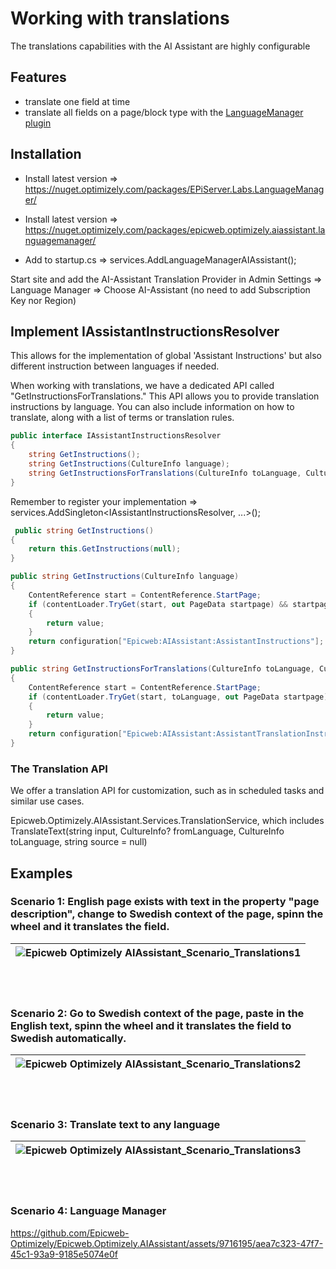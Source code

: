  # Working with translations

 The translations capabilities with the AI Assistant are highly configurable

 ## Features

 - translate one field at time
 - translate all fields on a page/block type with the [LanguageManager plugin](Translations-with-LanguageManager.md)

## Installation

- Install latest version => https://nuget.optimizely.com/packages/EPiServer.Labs.LanguageManager/ 
- Install latest version => https://nuget.optimizely.com/packages/epicweb.optimizely.aiassistant.languagemanager/ 

- Add to startup.cs => services.AddLanguageManagerAIAssistant();

Start site and add the AI-Assistant Translation Provider in Admin Settings => Language Manager => Choose AI-Assistant (no need to add Subscription Key nor Region)

 ## Implement IAssistantInstructionsResolver

This allows for the implementation of global 'Assistant Instructions' but also different instruction between languages if needed. 

When working with translations, we have a dedicated API called "GetInstructionsForTranslations." This API allows you to provide translation instructions by language. You can also include information on how to translate, along with a list of terms or translation rules. 

```csharp
public interface IAssistantInstructionsResolver
{
    string GetInstructions();
    string GetInstructions(CultureInfo language);
    string GetInstructionsForTranslations(CultureInfo toLanguage, CultureInfo? fromLanguage = null);
}
```

Remember to register your implementation => services.AddSingleton<IAssistantInstructionsResolver, ...>();

```csharp
 public string GetInstructions()
{
    return this.GetInstructions(null);
}

public string GetInstructions(CultureInfo language)
{
    ContentReference start = ContentReference.StartPage;
    if (contentLoader.TryGet(start, out PageData startpage) && startpage.Property.TryGetPropertyValue("AssistantInstructions", out string value))
    {
        return value;
    }
    return configuration["Epicweb:AIAssistant:AssistantInstructions"];
}

public string GetInstructionsForTranslations(CultureInfo toLanguage, CultureInfo? fromLanguage = null)
{
    ContentReference start = ContentReference.StartPage;
    if (contentLoader.TryGet(start, toLanguage, out PageData startpage) && startpage.Property.TryGetPropertyValue("AssistantInstructions", out string value))
    {
        return value;
    }
    return configuration["Epicweb:AIAssistant:AssistantTranslationInstructions"];
}
```

### The Translation API

We offer a translation API for customization, such as in scheduled tasks and similar use cases. 

Epicweb.Optimizely.AIAssistant.Services.TranslationService, which includes TranslateText(string input, CultureInfo? fromLanguage, CultureInfo toLanguage, string source = null)

## Examples

### **Scenario 1:** English page exists with text in the property "page description", change to Swedish context of the page, spinn the wheel and it translates the field.

| ![Epicweb Optimizely AIAssistant_Scenario_Translations1](https://github.com/Epicweb-Optimizely/Epicweb.Optimizely.AIAssistant/assets/9716195/5973da64-f645-43f0-93eb-6769bb1170fb) |
|-|

<br /><br />

### **Scenario 2:** Go to Swedish context of the page, paste in the English text, spinn the wheel and it translates the field to Swedish automatically.

| ![Epicweb Optimizely AIAssistant_Scenario_Translations2](https://github.com/Epicweb-Optimizely/Epicweb.Optimizely.AIAssistant/assets/9716195/110e46a3-0538-462e-adde-ea0e47ca0d98) |
|-|

<br /><br />

### **Scenario 3:** Translate text to any language

| ![Epicweb Optimizely AIAssistant_Scenario_Translations3](https://github.com/Epicweb-Optimizely/Epicweb.Optimizely.AIAssistant/assets/9716195/96da3776-8fde-4e4e-b81a-cb076d6ea8ae) |
|-|

<br /><br />

### **Scenario 4:** Language Manager

https://github.com/Epicweb-Optimizely/Epicweb.Optimizely.AIAssistant/assets/9716195/aea7c323-47f7-45c1-93a9-9185e5074e0f
